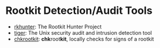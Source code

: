 # Rootkit Detection/Audit Tools

* [rkhunter][rk]: The Rootkit Hunter Project
* [tiger][tig]: The Unix security audit and intrusion detection tool
* [chkrootkit][chk]: **chk**root**kit**, locally checks for signs of a
  rootkit


[rk]: https://rkhunter.sourceforge.net/
[tig]: https://www.nongnu.org/tiger/
[chk]: https://www.chkrootkit.org/



